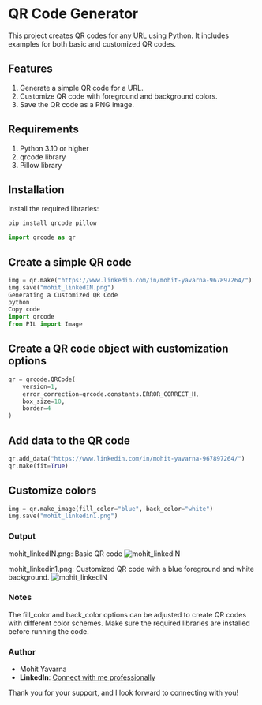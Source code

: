 # QR Code Generator
This project creates QR codes for any URL using Python. It includes examples for both basic and customized QR codes.

## Features
1. Generate a simple QR code for a URL.
2. Customize QR code with foreground and background colors.
3. Save the QR code as a PNG image.
## Requirements
1. Python 3.10 or higher
2. qrcode library
3. Pillow library
## Installation
Install the required libraries:
```python
pip install qrcode pillow
```
```python
import qrcode as qr
```

## Create a simple QR code
```python
img = qr.make("https://www.linkedin.com/in/mohit-yavarna-967897264/")
img.save("mohit_linkedIN.png")
Generating a Customized QR Code
python
Copy code
import qrcode
from PIL import Image
```

## Create a QR code object with customization options
```python
qr = qrcode.QRCode(
    version=1,
    error_correction=qrcode.constants.ERROR_CORRECT_H,
    box_size=10,
    border=4
)
```

## Add data to the QR code
```python
qr.add_data("https://www.linkedin.com/in/mohit-yavarna-967897264/")
qr.make(fit=True)
```
## Customize colors
```python
img = qr.make_image(fill_color="blue", back_color="white")
img.save("mohit_linkedin1.png")
```
### Output
mohit_linkedIN.png: Basic QR code
![mohit_linkedIN](https://github.com/user-attachments/assets/5ff7a02e-5878-425c-acf2-e909ec0c571b)


mohit_linkedin1.png: Customized QR code with a blue foreground and white background.
![mohit_linkedIN](https://github.com/user-attachments/assets/51c18d28-4211-45e2-9103-fbce4fdf7921)

### Notes
The fill_color and back_color options can be adjusted to create QR codes with different color schemes.
Make sure the required libraries are installed before running the code.

### Author
- Mohit Yavarna
- **LinkedIn**: [Connect with me professionally](https://www.linkedin.com/in/mohit-yavarna-967897264/)

Thank you for your support, and I look forward to connecting with you!
